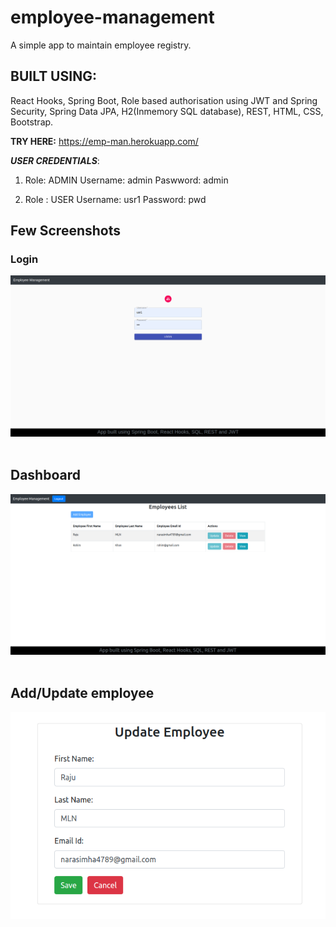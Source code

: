 # employee-management

A simple app to maintain employee registry.

## BUILT USING:
React Hooks, Spring Boot, Role based authorisation using JWT and Spring Security, Spring Data JPA, H2(Inmemory SQL database), REST, HTML, CSS, Bootstrap.

__TRY HERE:__ https://emp-man.herokuapp.com/

___USER CREDENTIALS___:

1. Role: ADMIN
Username: admin
Paswword: admin

2. Role : USER
Username: usr1
Password: pwd

## Few Screenshots

### Login
![image.png](images/employee_1.png)<br><br>

## Dashboard
![image.png](images/employee_2.png)<br><br>

## Add/Update employee
![image.png](images/employee_3.png)<br><br>

